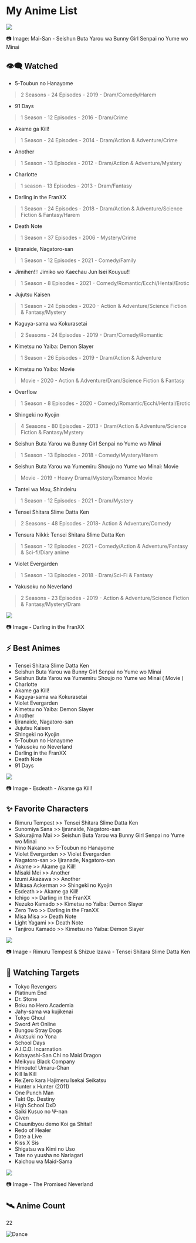 # My Anime List

<img src="https://media.discordapp.net/attachments/775822548519616562/876190639765725216/thumb-1920-1057367.jpg">

📷 Image: Mai-San - Seishun Buta Yarou wa Bunny Girl Senpai no Yume wo Minai


## 👁️‍🗨️  Watched<br>

- 5-Toubun no Hanayome

> 2 Seasons - 24 Episodes - 2019 - Dram/Comedy/Harem<br>

- 91 Days

> 1 Season - 12 Episodes - 2016 - Dram/Crime<br>

- Akame ga Kill!

> 1 Season - 24 Episodes - 2014 - Dram/Action & Adventure/Crime<br>

- Another

> 1 Season - 13 Episodes - 2012 - Dram/Action & Adventure/Mystery<br>

- Charlotte
> 1 season - 13 Episodes - 2013 - Dram/Fantasy<br>

- Darling in the FranXX

> 1 Season - 24 Episodes - 2018 - Dram/Action & Adventure/Science Fiction & Fantasy/Harem<br>

- Death Note

> 1 Season - 37 Episodes - 2006 - Mystery/Crime<br>

- Ijiranaide, Nagatoro-san

> 1 Season - 12 Episodes - 2021 - Comedy/Family<br>

- Jimihen!!: Jimiko wo Kaechau Jun Isei Kouyuu!!
> 1 Season - 8 Episodes - 2021 - Comedy/Romantic/Ecchi/Hentai/Erotic<br>

- Jujutsu Kaisen

> 1 Season - 24 Episodes - 2020 - Action & Adventure/Science Fiction & Fantasy/Mystery<br>

- Kaguya-sama wa Kokurasetai
> 2 Seasons - 24 Episodes - 2019 - Dram/Comedy/Romantic

- Kimetsu no Yaiba: Demon Slayer

> 1 Season - 26 Episodes - 2019 - Dram/Action & Adventure<br>

- Kimetsu no Yaiba: Movie

> Movie - 2020 - Action & Adventure/Dram/Science Fiction & Fantasy<br>

- Overflow
> 1 Season - 8 Episodes - 2020 - Comedy/Romantic/Ecchi/Hentai/Erotic<br>

- Shingeki no Kyojin

> 4 Seasons - 80 Episodes - 2013 - Dram/Action & Adventure/Science Fiction & Fantasy/Mystery<br>

- Seishun Buta Yarou wa Bunny Girl Senpai no Yume wo Minai

> 1 Season - 13 Episodes - 2018 - Comedy/Mystery/Harem<br>

- Seishun Buta Yarou wa Yumemiru Shoujo no Yume wo Minai: Movie

> Movie - 2019 - Heavy Drama/Mystery/Romance Movie

- Tantei wa Mou, Shindeiru
> 1 Season - 12 Episodes - 2021 - Dram/Mystery<br>

- Tensei Shitara Slime Datta Ken

> 2 Seasons - 48 Episodes - 2018- Action & Adventure/Comedy<br>

- Tensura Nikki: Tensei Shitara Slime Datta Ken

 > 1 Season - 12 Episodes - 2021 - Comedy/Action & Adventure/Fantasy & Sci-fi/Diary anime

- Violet Evergarden

> 1 Season - 13 Episodes - 2018 - Dram/Sci-Fi & Fantasy<br>

- Yakusoku no Neverland

> 2 Seasons - 23 Episodes - 2019 - Action & Adventure/Science Fiction & Fantasy/Mystery/Dram<br>

<img src="https://media.discordapp.net/attachments/775822548519616562/876189924632715295/3.jpeg">

📷 Image - Darling in the FranXX


## ⚡ Best Animes

- Tensei Shitara Slime Datta Ken
- Seishun Buta Yarou wa Bunny Girl Senpai no Yume wo Minai
- Seishun Buta Yarou wa Yumemiru Shoujo no Yume wo Minai ( Movie )
- Charlotte
- Akame ga Kill!
- Kaguya-sama wa Kokurasetai
- Violet Evergarden
- Kimetsu no Yaiba: Demon Slayer
- Another
- Ijiranaide, Nagatoro-san
- Jujutsu Kaisen
- Shingeki no Kyojin
- 5-Toubun no Hanayome
- Yakusoku no Neverland
- Darling in the FranXX
- Death Note
- 91 Days

<img src="https://media.discordapp.net/attachments/775822548519616562/876189997378723880/9.jpeg">

📷 Image - Esdeath - Akame ga Kill!


## ✨ Favorite Characters

- Rimuru Tempest >> Tensei Shitara Slime Datta Ken
- Sunomiya Sana >> Ijıranaide, Nagatoro-san
- Sakurajima Mai >> Seishun Buta Yarou wa Bunny Girl Senpai no Yume wo Minai
- Nino Nakano >> 5-Toubun no Hanayome
- Violet Evergarden >> Violet Evergarden
- Nagatoro-san >> Ijiranade, Nagatoro-san
- Akame >> Akame ga Kill!
- Misaki Mei >> Another
- Izumi Akazawa >> Another
- Mikasa Ackerman >> Shingeki no Kyojin
- Esdeath >> Akame ga Kill!
- Ichigo >> Darling in the FranXX
- Nezuko Kamado >> Kimetsu no Yaiba: Demon Slayer
- Zero Two >> Darling in the FranXX
- Misa Misa >> Death Note
- Light Yagami >> Death Note
- Tanjirou Kamado >> Kimetsu no Yaiba: Demon Slayer

<img src="https://media.discordapp.net/attachments/775822548519616562/876189473468198952/9.jpeg">

📷 Image - Rimuru Tempest & Shizue Izawa - Tensei Shitara Slime Datta Ken

## 🚀 Watching Targets

- Tokyo Revengers
- Platinum End
- Dr. Stone
- Boku no Hero Academia
- Jahy-sama wa kujikenai
- Tokyo Ghoul
- Sword Art Online
- Bungou Stray Dogs
- Akatsuki no Yona
- School Days
- A.I.C.O. Incarnation
- Kobayashi-San Chi no Maid Dragon
- Meikyuu Black Company
- Himouto! Umaru-Chan
- Kill la Kill
- Re:Zero kara Hajimeru Isekai Seikatsu
- Hunter x Hunter (2011)
- One Punch Man
- Takt Op. Destiny
- High School DxD
- Saiki Kusuo no Ψ-nan
- Given
- Chuunibyou demo Koi ga Shitai!
- Redo of Healer
- Date a Live
- Kiss X Sis
- Shigatsu wa Kimi no Uso
- Tate no yuusha no Nariagari
- Kaichou wa Maid-Sama

<img src="https://media.discordapp.net/attachments/877179144662810644/877179345804865556/4.jpeg">

📷 Image - The Promised Neverland

## 🛰️ Anime Count
22

![Dance](https://animecix.com/storage/images/chika.gif)
